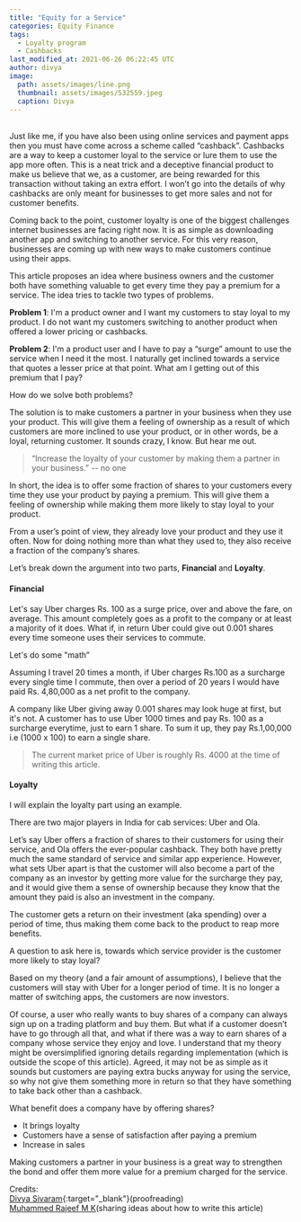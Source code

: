 ```yaml
---
title: "Equity for a Service"
categories: Equity Finance
tags:
  - Loyalty program
  - Cashbacks
last_modified_at: 2021-06-26 06:22:45 UTC
author: divya
image:
  path: assets/images/line.png
  thumbnail: assets/images/532559.jpeg
  caption: Divya
---
```


<!-- EXCERPT FROM THE PAGE IS NOT VISIBLE AS THE FIRST FEW LINES IN THIS PAGE ARE COMMENTED -->
<!-- Audio/Video Section -->
<!-- {% include responsive-embed url="https://www.youtube.com/watch?v=-PVofD2A9t8" ratio="16:9" %} -->

<!-- {% if page.url != node.url %}
  <iframe width="100%" height="166" scrolling="no" frameborder="no" src="https://w.soundcloud.com/player/?url=https%3A//api.soundcloud.com/tracks/432101856&color=%23ff5500&auto_play=false&hide_related=false&show_comments=true&show_user=true&show_reposts=false&show_teaser=true"></iframe>
{% endif %} -->

<br />
Just like me, if you have also been using online services and payment apps then you must have come across a scheme called “cashback”. Cashbacks are a way to keep a customer loyal to the service or lure them to use the app more often. This is a neat trick and a deceptive financial product to make us believe that we, as a customer, are being rewarded for this transaction without taking an extra effort. I won’t go into the details of why cashbacks are only meant for businesses to get more sales and not for customer benefits.

Coming back to the point, customer loyalty is one of the biggest challenges internet businesses are facing right now. It is as simple as downloading another app and switching to another service. For this very reason, businesses are coming up with new ways to make customers continue using their apps.

This article proposes an idea where business owners and the customer both have something valuable to get every time they pay a premium for a service. The idea tries to tackle two types of problems.

**Problem 1**: I'm a product owner and I want my customers to stay loyal to my product. I do not want my customers switching to another product when offered a lower pricing or cashbacks.

**Problem 2**: I'm a product user and I have to pay a “surge” amount to use the service when I need it the most. I naturally get inclined towards a service that quotes a lesser price at that point. What am I getting out of this premium that I pay?

How do we solve both problems?

The solution is to make customers a partner in your business when they use your product. This will give them a feeling of ownership as a result of which customers are more inclined to use your product, or in other words, be a loyal, returning customer. It sounds crazy, I know. But hear me out.

> “Increase the loyalty of your customer by making them a partner in your business.” -- no one

In short, the idea is to offer some fraction of shares to your customers every time they use your product by paying a premium. This will give them a feeling of ownership while making them more likely to stay loyal to your product.

From a user’s point of view, they already love your product and they use it often. Now for doing nothing more than what they used to, they also receive a fraction of the company’s shares.

Let’s break down the argument into two parts, **Financial** and **Loyalty**.

#### Financial

Let's say Uber charges Rs. 100 as a surge price, over and above the fare, on average. This amount completely goes as a profit to the company or at least a majority of it does. What if, in return Uber could give out 0.001 shares every time someone uses their services to commute.

Let's do some "math”

Assuming I travel 20 times a month, if Uber charges Rs.100 as a surcharge every single time I commute, then over a period of 20 years I would have paid Rs. 4,80,000 as a net profit to the company.

A company like Uber giving away 0.001 shares may look huge at first, but it's not. A customer has to use Uber 1000 times and pay Rs. 100 as a surcharge everytime, just to earn 1 share. To sum it up, they pay Rs.1,00,000 i.e (1000 x 100) to earn a single share.

> The current market price of Uber is roughly Rs. 4000 at the time of writing this article.

#### Loyalty

I will explain the loyalty part using an example.

There are two major players in India for cab services: Uber and Ola.

Let’s say Uber offers a fraction of shares to their customers for using their service, and Ola offers the ever-popular cashback. They both have pretty much the same standard of service and similar app experience. However, what sets Uber apart is that the customer will also become a part of the company as an investor by getting more value for the surcharge they pay, and it would give them a sense of ownership because they know that the amount they paid is also an investment in the company.

The customer gets a return on their investment (aka spending) over a period of time, thus making them come back to the product to reap more benefits.

A question to ask here is, towards which service provider is the customer more likely to stay loyal?

Based on my theory (and a fair amount of assumptions), I believe that the customers will stay with Uber for a longer period of time. It is no longer a matter of switching apps, the customers are now investors.

Of course, a user who really wants to buy shares of a company can always sign up on a trading platform and buy them. But what if a customer doesn’t have to go through all that, and what if there was a way to earn shares of a company whose service they enjoy and love. I understand that my theory might be oversimplified ignoring details regarding implementation (which is outside the scope of this article). Agreed, it may not be as simple as it sounds but customers are paying extra bucks anyway for using the service, so why not give them something more in return so that they have something to take back other than a cashback.


What benefit does a company have by offering shares?
* It brings loyalty
* Customers have a sense of satisfaction after paying a premium
* Increase in sales

Making customers a partner in your business is a great way to strengthen the bond and  offer them more value for a premium charged for the service.

Credits: <br />
[Divya Sivaram](https://www.linkedin.com/in/divya-sivaram){:target="_blank"}(proofreading) <br />
[Muhammed Rajeef M K](https://www.linkedin.com/in/rajeefmk/)(sharing ideas about how to write this article)
